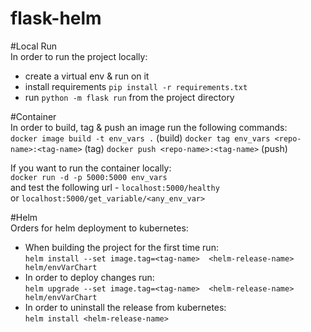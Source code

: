 # flask-helm<br />

#Local Run<br />
In order to run the project locally:<br />
- create a virtual env & run on it
- install requirements `pip install -r requirements.txt`
- run `python -m flask run` from the project directory

#Container<br />
In order to build, tag & push an image run the following commands:<br />
`docker image build -t env_vars .` (build)
`docker tag env_vars <repo-name>:<tag-name>` (tag)
`docker push <repo-name>:<tag-name>` (push)

If you want to run the container locally:<br />
`docker run -d -p 5000:5000 env_vars`<br />
and test the following url - `localhost:5000/healthy`<br />
or `localhost:5000/get_variable/<any_env_var>`<br />

#Helm<br />
Orders for helm deployment to kubernetes:
- When building the project for the first time run:<br />
  `helm install --set image.tag=<tag-name>  <helm-release-name> helm/envVarChart`
- In order to deploy changes run:<br />
  `helm upgrade --set image.tag=<tag-name>  <helm-release-name> helm/envVarChart`
- In order to uninstall the release from kubernetes:<br />
  `helm install <helm-release-name>`
